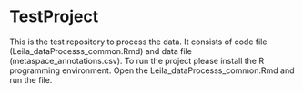 # TestProject
 This is the test repository to process the data. It consists of code file (Leila_dataProcesss_common.Rmd) and data file (metaspace_annotations.csv). To run the project please install the R programming environment. Open the Leila_dataProcesss_common.Rmd and run the file.
